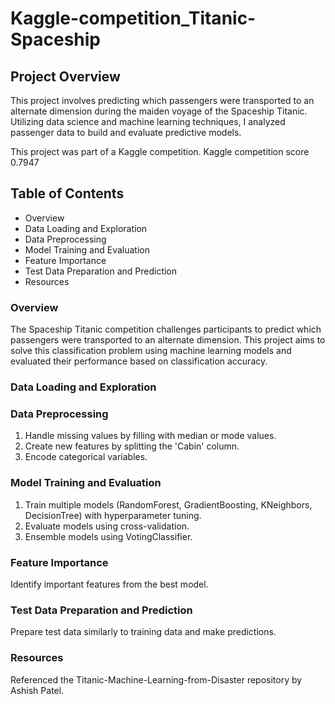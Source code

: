 # Kaggle-competition_Titanic-Spaceship

## Project Overview
This project involves predicting which passengers were transported to an alternate dimension during the maiden voyage of the Spaceship Titanic. Utilizing data science and machine learning techniques, I analyzed passenger data to build and evaluate predictive models. 

This project was part of a Kaggle competition. Kaggle competition  score 0.7947

## Table of Contents
* Overview
* Data Loading and Exploration
* Data Preprocessing
* Model Training and Evaluation
* Feature Importance
* Test Data Preparation and Prediction
* Resources
  
### **Overview**
The Spaceship Titanic competition challenges participants to predict which passengers were transported to an alternate dimension. This project aims to solve this classification problem using machine learning models and evaluated their performance based on classification accuracy.

### **Data Loading and Exploration**

### **Data Preprocessing**
1. Handle missing values by filling with median or mode values.
2. Create new features by splitting the 'Cabin' column.
3. Encode categorical variables.

### **Model Training and Evaluation**
1. Train multiple models (RandomForest, GradientBoosting, KNeighbors, DecisionTree) with hyperparameter tuning.
2. Evaluate models using cross-validation.
3. Ensemble models using VotingClassifier.

### **Feature Importance**
Identify important features from the best model.   

### **Test Data Preparation and Prediction**
Prepare test data similarly to training data and make predictions.

### **Resources**
Referenced the Titanic-Machine-Learning-from-Disaster repository by Ashish Patel.
